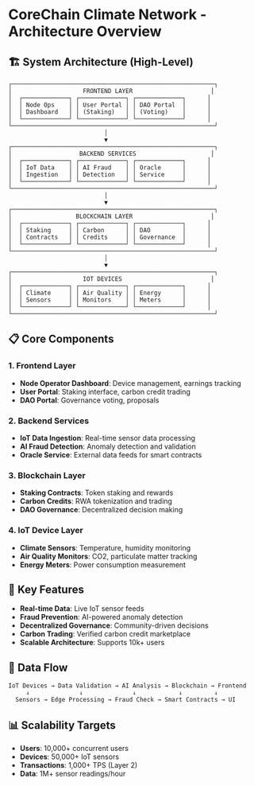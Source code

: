 # CoreChain Climate Network - Architecture Overview

## 🏗️ System Architecture (High-Level)

```
┌─────────────────────────────────────────────────────────┐
│                    FRONTEND LAYER                      │
│  ┌─────────────┐ ┌─────────────┐ ┌─────────────┐      │
│  │ Node Ops    │ │ User Portal │ │ DAO Portal  │      │
│  │ Dashboard   │ │ (Staking)   │ │ (Voting)    │      │
│  └─────────────┘ └─────────────┘ └─────────────┘      │
└─────────────────────────────────────────────────────────┘
                           │
                           ▼
┌─────────────────────────────────────────────────────────┐
│                   BACKEND SERVICES                     │
│  ┌─────────────┐ ┌─────────────┐ ┌─────────────┐      │
│  │ IoT Data    │ │ AI Fraud    │ │ Oracle      │      │
│  │ Ingestion   │ │ Detection   │ │ Service     │      │
│  └─────────────┘ └─────────────┘ └─────────────┘      │
└─────────────────────────────────────────────────────────┘
                           │
                           ▼
┌─────────────────────────────────────────────────────────┐
│                  BLOCKCHAIN LAYER                      │
│  ┌─────────────┐ ┌─────────────┐ ┌─────────────┐      │
│  │ Staking     │ │ Carbon      │ │ DAO         │      │
│  │ Contracts   │ │ Credits     │ │ Governance  │      │
│  └─────────────┘ └─────────────┘ └─────────────┘      │
└─────────────────────────────────────────────────────────┘
                           │
                           ▼
┌─────────────────────────────────────────────────────────┐
│                    IOT DEVICES                         │
│  ┌─────────────┐ ┌─────────────┐ ┌─────────────┐      │
│  │ Climate     │ │ Air Quality │ │ Energy      │      │
│  │ Sensors     │ │ Monitors    │ │ Meters      │      │
│  └─────────────┘ └─────────────┘ └─────────────┘      │
└─────────────────────────────────────────────────────────┘
```

## 📋 Core Components

### 1. **Frontend Layer**
- **Node Operator Dashboard**: Device management, earnings tracking
- **User Portal**: Staking interface, carbon credit trading
- **DAO Portal**: Governance voting, proposals

### 2. **Backend Services**
- **IoT Data Ingestion**: Real-time sensor data processing
- **AI Fraud Detection**: Anomaly detection and validation
- **Oracle Service**: External data feeds for smart contracts

### 3. **Blockchain Layer**
- **Staking Contracts**: Token staking and rewards
- **Carbon Credits**: RWA tokenization and trading
- **DAO Governance**: Decentralized decision making

### 4. **IoT Device Layer**
- **Climate Sensors**: Temperature, humidity monitoring
- **Air Quality Monitors**: CO2, particulate matter tracking
- **Energy Meters**: Power consumption measurement

## 🎯 Key Features

- **Real-time Data**: Live IoT sensor feeds
- **Fraud Prevention**: AI-powered anomaly detection
- **Decentralized Governance**: Community-driven decisions
- **Carbon Trading**: Verified carbon credit marketplace
- **Scalable Architecture**: Supports 10k+ users

## 🔄 Data Flow

```
IoT Devices → Data Validation → AI Analysis → Blockchain → Frontend
     ↓              ↓              ↓            ↓         ↓
  Sensors → Edge Processing → Fraud Check → Smart Contracts → UI
```

## 📊 Scalability Targets

- **Users**: 10,000+ concurrent users
- **Devices**: 50,000+ IoT sensors
- **Transactions**: 1,000+ TPS (Layer 2)
- **Data**: 1M+ sensor readings/hour
